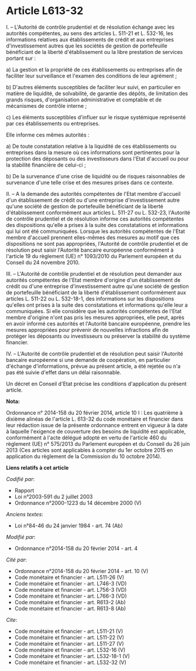 # Article L613-32

I. – L'Autorité de contrôle prudentiel et de résolution échange avec les autorités compétentes, au sens des articles L.
511-21 et L. 532-16, les informations relatives aux établissements de crédit et aux entreprises d'investissement autres que
les sociétés de gestion de portefeuille bénéficiant de la liberté d'établissement ou la libre prestation de services portant
sur :

a) La gestion et la propriété de ces établissements ou entreprises afin de faciliter leur surveillance et l'examen des
conditions de leur agrément ;

b) D'autres éléments susceptibles de faciliter leur suivi, en particulier en matière de liquidité, de solvabilité, de
garantie des dépôts, de limitation des grands risques, d'organisation administrative et comptable et de mécanismes de
contrôle interne ;

c) Les éléments susceptibles d'influer sur le risque systémique représenté par ces établissements ou entreprises.

Elle informe ces mêmes autorités :

a) De toute constatation relative à la liquidité de ces établissements ou entreprises dans la mesure où ces informations sont
pertinentes pour la protection des déposants ou des investisseurs dans l'Etat d'accueil ou pour la stabilité financière de
celui-ci ;

b) De la survenance d'une crise de liquidité ou de risques raisonnables de survenance d'une telle crise et des mesures prises
dans ce contexte.

II. – A la demande des autorités compétentes de l'Etat membre d'accueil d'un établissement de crédit ou d'une entreprise
d'investissement autre qu'une société de gestion de portefeuille bénéficiant de la liberté d'établissement conformément aux
articles L. 511-27 ou L. 532-23, l'Autorité de contrôle prudentiel et de résolution informe ces autorités compétentes des
dispositions qu'elle a prises à la suite des constatations et informations qui lui ont été communiquées. Lorsque les
autorités compétentes de l'Etat membre d'accueil prennent elles-mêmes des mesures au motif que ces dispositions ne sont pas
appropriées, l'Autorité de contrôle prudentiel et de résolution peut saisir l'Autorité bancaire européenne conformément à
l'article 19 du règlement (UE) n° 1093/2010 du Parlement européen et du Conseil du 24 novembre 2010.

III. – L'Autorité de contrôle prudentiel et de résolution peut demander aux autorités compétentes de l'Etat membre d'origine
d'un établissement de crédit ou d'une entreprise d'investissement autre qu'une société de gestion de portefeuille bénéficiant
de la liberté d'établissement conformément aux articles L. 511-22 ou L. 532-18-1, des informations sur les dispositions
qu'elles ont prises à la suite des constatations et informations qu'elle leur a communiquées. Si elle considère que les
autorités compétentes de l'Etat membre d'origine n'ont pas pris les mesures appropriées, elle peut, après en avoir informé
ces autorités et l'Autorité bancaire européenne, prendre les mesures appropriées pour prévenir de nouvelles infractions afin
de protéger les déposants ou investisseurs ou préserver la stabilité du système financier.

IV. – L'Autorité de contrôle prudentiel et de résolution peut saisir l'Autorité bancaire européenne si une demande de
coopération, en particulier d'échange d'informations, prévue au présent article, a été rejetée ou n'a pas été suivie d'effet
dans un délai raisonnable.

Un décret en Conseil d'Etat précise les conditions d'application du présent article.

**Nota:**

Ordonnance n° 2014-158 du 20 février 2014, article 10 I : Les quatrième à dixième alinéas de l'article L. 613-32 du code
monétaire et financier dans leur rédaction issue de la présente ordonnance entrent en vigueur à la date à laquelle l'exigence
de couverture des besoins de liquidité est applicable, conformément à l'acte délégué adopté en vertu de l'article 460 du
règlement (UE) n° 575/2013 du Parlement européen et du Conseil du 26 juin 2013 (Ces articles sont applicables à compter du
1er octobre 2015 en application du règlement de la Commission du 10 octobre 2014).

**Liens relatifs à cet article**

_Codifié par_:

  - Rapport
  - Loi n°2003-591 du 2 juillet 2003
  - Ordonnance n°2000-1223 du 14 décembre 2000 (V)

_Anciens textes_:

  - Loi n°84-46 du 24 janvier 1984 - art. 74 (Ab)

_Modifié par_:

  - Ordonnance n°2014-158 du 20 février 2014 - art. 4

_Cité par_:

  - Ordonnance n°2014-158 du 20 février 2014 - art. 10 (V)
  - Code monétaire et financier - art. L511-26 (V)
  - Code monétaire et financier - art. L746-3 (VD)
  - Code monétaire et financier - art. L756-3 (VD)
  - Code monétaire et financier - art. L766-3 (VD)
  - Code monétaire et financier - art. R613-2 (Ab)
  - Code monétaire et financier - art. R613-8 (Ab)

_Cite_:

  - Code monétaire et financier - art. L511-21 (V)
  - Code monétaire et financier - art. L511-22 (V)
  - Code monétaire et financier - art. L511-27 (V)
  - Code monétaire et financier - art. L532-16 (V)
  - Code monétaire et financier - art. L532-18-1 (V)
  - Code monétaire et financier - art. L532-32 (V)
